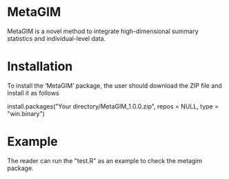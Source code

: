 # MetaGIM
MetaGIM is a novel method to integrate high-dimensional summary statistics and individual-level data.

# Installation
To install the ‘MetaGIM’ package, the user should download the ZIP file and install it as follows

install.packages("Your directory/MetaGIM_1.0.0.zip", repos = NULL, type = "win.binary")

# Example
The reader can run the "test.R" as an example to check the metagim package.
